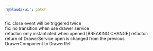 ```yaml
---
'@alauda/ui': patch
---
```


fix: close event will be triggered twice    
fix: no transition when use drawer service  
refactor: only instantiated when opened
[BREAKING CHANGE] refactor: return of DrawerService.open is changed from the previous DrawerComponent to DrawerRef    
